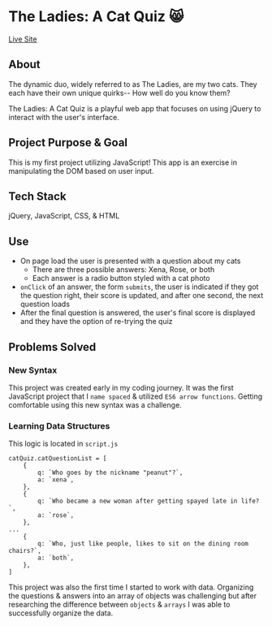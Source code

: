 
# The Ladies: A Cat Quiz 😸
<a href="https://itsoliviasparks-the-ladies-cat-quiz.netlify.app">Live Site</a>

## About
The dynamic duo, widely referred to as The Ladies, are my two cats. They each have their own unique quirks-- How well do you know them?

The Ladies: A Cat Quiz is a playful web app that focuses on using jQuery to interact with the user's interface.

## Project Purpose & Goal
This is my first project utilizing JavaScript! This app is an exercise in manipulating the DOM based on user input.

## Tech Stack
jQuery, JavaScript, CSS, & HTML

## Use
- On page load the user is presented with a question about my cats
    - There are three possible answers: Xena, Rose, or both
    - Each answer is a radio button styled with a cat photo
- `onClick` of an answer, the form `submits`, the user is indicated if they got the question right, their score is updated, and after one second, the next question loads
- After the final question is answered, the user's final score is displayed and they have the option of re-trying the quiz

## Problems Solved
### New Syntax
This project was created early in my coding journey. It was the first JavaScript project that I `name spaced` & utilized `ES6 arrow functions`. Getting comfortable using this new syntax was a challenge.

### Learning Data Structures
This logic is located in `script.js`
```
catQuiz.catQuestionList = [
    {
        q: `Who goes by the nickname "peanut"?`,
        a: `xena`,
    },
    {
        q: `Who became a new woman after getting spayed late in life?`,
        a: `rose`,
    },
...
    {
        q: `Who, just like people, likes to sit on the dining room chairs?`,
        a: `both`,
    },
]  
```
This project was also the first time I started to work with data. Organizing the questions & answers into an array of objects was challenging but after researching the difference between `objects` & `arrays` I was able to successfully organize the data.


